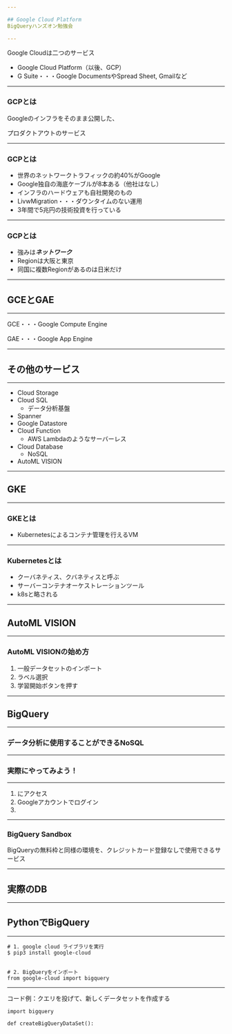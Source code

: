 ```yaml
---

## Google Cloud Platform
BigQueryハンズオン勉強会

---
```


Google Cloudは二つのサービス

- Google Cloud Platform（以後、GCP）
- G Suite・・・Google DocumentsやSpread Sheet, Gmailなど

---

### GCPとは

Googleのインフラをそのまま公開した、

プロダクトアウトのサービス

---

### GCPとは

- 世界のネットワークトラフィックの約40%がGoogle
- Google独自の海底ケーブルが8本ある（他社はなし）
- インフラのハードウェアも自社開発のもの
- LivwMigration・・・ダウンタイムのない運用
- 3年間で5兆円の技術投資を行っている

---

### GCPとは

- 強みは***ネットワーク***
- Regionは大阪と東京
- 同国に複数Regionがあるのは日米だけ

---

## GCEとGAE

---

GCE・・・Google Compute Engine

GAE・・・Google App Engine

---

## その他のサービス

---

- Cloud Storage
- Cloud SQL
    - データ分析基盤
- Spanner
- Google Datastore
- Cloud Function
    - AWS Lambdaのようなサーバーレス
- Cloud Database
    - NoSQL
- AutoML VISION

---

## GKE

---

### GKEとは

- Kubernetesによるコンテナ管理を行えるVM

---

### Kubernetesとは

- クーバネティス、クバネティスと呼ぶ
- サーバーコンテナオーケストレーションツール
- k8sと略される

---

## AutoML VISION

---

### AutoML VISIONの始め方

1. 一般データセットのインポート
2. ラベル選択
3. 学習開始ボタンを押す

---

## BigQuery

---

### データ分析に使用することができるNoSQL

---

### 実際にやってみよう！

---

1. にアクセス
2. Googleアカウントでログイン
3. 

---

### BigQuery Sandbox

BigQueryの無料枠と同様の環境を、クレジットカード登録なしで使用できるサービス

---

## 実際のDB

---

## PythonでBigQuery

---


```
# 1. google cloud ライブラリを実行
$ pip3 install google-cloud


# 2. BigQueryをインポート
from google-cloud import bigquery
```

---

コード例：クエリを投げて、新しくデータセットを作成する

```
import bigquery

def createBigQueryDataSet():
    
```

